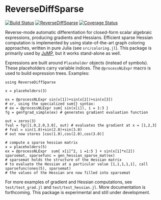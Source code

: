# ReverseDiffSparse

[![Build Status](https://travis-ci.org/mlubin/ReverseDiffSparse.jl.png?branch=master)](https://travis-ci.org/mlubin/ReverseDiffSparse.jl) [![ReverseDiffSparse](http://pkg.julialang.org/badges/ReverseDiffSparse_0.3.svg)](http://pkg.julialang.org/?pkg=ReverseDiffSparse&ver=0.3) [![Coverage Status](https://coveralls.io/repos/mlubin/ReverseDiffSparse.jl/badge.png)](https://coveralls.io/r/mlubin/ReverseDiffSparse.jl)

Reverse-mode automatic differentiation for closed-form scalar algebraic expressions, producing gradients and Hessians. Efficient sparse Hessian computation is implemented by using state-of-the-art graph coloring approaches, written in pure Julia (see ``src/coloring.jl``). This package is primarily used by [JuMP](https://github.com/JuliaOpt/JuMP.jl), but it works stand-alone as well.

Expressions are built around ``Placeholder`` objects (instead of symbols). These placeholders carry variable indices. The ``@processNLExpr`` macro is used to build expression trees. Examples:

```
using ReverseDiffSparse

x = placeholders(3)

ex = @processNLExpr sin(x[1])+sin(x[2])+sin(x[3])
# or, using the specialized sum{} syntax:
# ex = @processNLExpr sum{ sin(x[i]), i = 1:3 }
fg = genfgrad_simple(ex) # generates gradient evaluation function

out = zeros(3)
fval = fg([1.0,2.0,3.0], out) # evaluates the gradient at x = [1,2,3]
# fval = sin(1.0)+sin(2.0)+sin(3.0)
# out now stores [cos(1.0),cos(2.0),cos(3.0)]

# compute a sparse hessian matrix
x = placeholders(5)
ex = @processNLExpr  sum{ x[i]^2, i =1:5 } + sin(x[1]*x[2])
sparsemat, sparsefunc = gen_hessian_sparse_mat(ex)
# sparsemat holds the structure of the Hessian matrix
# to evaluate the Hessian at a particular value [1,1,1,1,1], call
sparsefunc(ones(5), sparsemat)
# the values of the Hessian are now filled into sparsemat

```

For more examples of gradient and Hessian computations, see ``test/test_grad.jl`` and ``test/test_hessian.jl``. More documentation is forthcoming. This package is experimental and still under development. 


